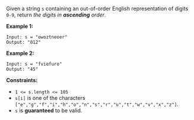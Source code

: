 Given a string `s` containing an out-of-order English representation of digits
`0-9`, return _the digits in **ascending** order_.



**Example 1:**

    
    
    Input: s = "owoztneoer"
    Output: "012"
    

**Example 2:**

    
    
    Input: s = "fviefuro"
    Output: "45"
    



**Constraints:**

  * `1 <= s.length <= 105`
  * `s[i]` is one of the characters `["e","g","f","i","h","o","n","s","r","u","t","w","v","x","z"]`.
  * `s` is **guaranteed** to be valid.

